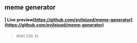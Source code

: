 ## meme generator
####  | Live preview[https://github.com/evilejuod/meme-generator] (https://github.com/evilejuod/meme-generator)
> `Html` `CSS` `JS`
